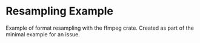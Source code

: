 # Resampling Example

Example of format resampling with the ffmpeg crate. Created as part of the minimal example for an issue.
